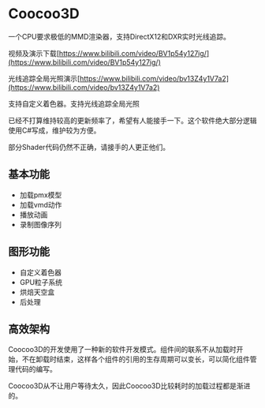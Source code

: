 # Coocoo3D
一个CPU要求极低的MMD渲染器，支持DirectX12和DXR实时光线追踪。

视频及演示下载[https://www.bilibili.com/video/BV1p54y127ig/](https://www.bilibili.com/video/BV1p54y127ig/)

光线追踪全局光照演示[https://www.bilibili.com/video/bv13Z4y1V7a2](https://www.bilibili.com/video/bv13Z4y1V7a2)

支持自定义着色器。支持光线追踪全局光照

已经不打算维持较高的更新频率了，希望有人能接手一下。这个软件绝大部分逻辑使用C#写成，维护较为方便。

部分Shader代码仍然不正确，请接手的人更正他们。
## 基本功能
* 加载pmx模型
* 加载vmd动作
* 播放动画
* 录制图像序列
## 图形功能
* 自定义着色器
* GPU粒子系统
* 烘焙天空盒
* 后处理
## 高效架构
Coocoo3D的开发使用了一种新的软件开发模式。组件间的联系不从加载时开始，不在卸载时结束，这样各个组件的引用的生存周期可以变长，可以简化组件管理代码的编写。

Coocoo3D从不让用户等待太久，因此Coocoo3D比较耗时的加载过程都是渐进的。
